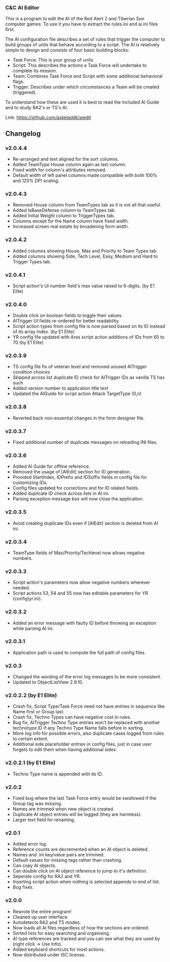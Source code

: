 ### C&C AI Editor ###

This is a program to edit the AI of the Red Alert 2 and Tiberian Sun computer games. To use it you have to extract the rules.ini and ai.ini files first.

The AI configuration file describes a set of rules that trigger the computer to build groups of units that behave according to a script. The AI is relatively simple to design and consists of four basic building blocks:
- Task Force: This is your group of units.
- Script: This describes the actions a Task Force will undertake to complete its mission.
- Team: Combines Task Force and Script with some additional behavioral flags.
- Trigger: Describes under which circumstances a Team will be created (triggered).

To understand how these are used it is best to read the included AI Guide and to study RA2's or TS's AI.

Link: https://github.com/askeladdk/aiedit

## Changelog ##

### v2.0.4.4 ###
- Re-arranged and text aligned for the sort columns.
- Added TeamType House column again as last column.
- Fixed width for column's attributes removed.
- Default width of left panel columns made compatible with both 100% and 125% DPI scaling.

### v2.0.4.3 ###
- Removed House column from TeamTypes tab as it is not all that useful.
- Added IsBaseDefense column to TeamTypes tab.
- Added Initial Weight column to TriggerTypes tab.
- Columns except for the Name column have fixed width.
- Increased screen real estate by broadening form width.

### v2.0.4.2 ###
- Added columns showing House, Max and Priority to Team Types tab.
- Added columns showing Side, Tech Level, Easy, Medium and Hard to Trigger Types tab.

### v2.0.4.1 ###
- Script action's UI number field's max value raised to 6-digits. (by E1 Elite)

### v2.0.4.0 ###
- Double click on boolean fields to toggle their values.
- AITrigger UI fields re-ordered for better readability.
- Script action types from config file is now parsed based on its ID instead of its array index. (by E1 Elite)
- YR config file updated with Ares script action additions of IDs from 65 to 70 (by E1 Elite)

### v2.0.3.9 ###
- TS config file fix of veteran level and removed unused AITrigger condition choices
- Skipped across list duplicate ID check for AITrigger IDs as vanilla TS has such
- Added version number to application title text
- Updated the AIGuide for script action Attack TargetType (0,n)

### v2.0.3.8 ###
- Reverted back non-essential changes in the form designer file.

### v2.0.3.7 ###
- Fixed additional number of duplicate messages on reloading INI files.

### v2.0.3.6 ###
- Added AI Guide for offline reference.
- Removed the usage of [AIEdit] section for ID generation.
- Provided StartIndex, IDPrefix and IDSuffix fields in config file for customizing IDs.
- Config files updated for corrections and for ID related fields.
- Added duplicate ID check across lists in AI ini.
- Parsing exception message box will now close the application.

### v2.0.3.5 ###
- Avoid creating duplicate IDs even if [AIEdit] section is deleted from AI ini.

### v2.0.3.4 ###
- TeamType fields of Max/Priority/Techlevel now allows negative numbers.

### v2.0.3.3 ###
- Script action's parameters now allow negative numbers wherever needed.
- Script actions 53, 54 and 55 now has editable parameters for YR (config\yr.ini).

### v2.0.3.2 ###
- Added an error message with faulty ID before throwing an exception while parsing AI ini.

### v2.0.3.1 ###
- Application path is used to compute the full path of config files.

### v2.0.3 ###
- Changed the wording of the error log messages to be more consistent.
- Updated to ObjectListView 2.9.10.

### v2.0.2.2 (by E1 Elite) ###
- Crash fix, Script Type/Task Force need not have entries in sequence like Name first or Group last.
- Crash fix, Techno Types can have negative cost in rules.
- Bug fix, AITrigger Techno Type <none> entries won't be replaced with another technotype ID
if any Techno Type Name falls before <none> in sorting.
- More log info for possible errors, also duplicate cases logged from rules to certain extent.
- Additional side placeholder entries in config files, just in case user forgets to edit them when
having additional sides.

### v2.0.2.1 (by E1 Elite) ###
- Techno Type name is appended with its ID.

### v2.0.2 ###
- Fixed bug where the last Task Force entry would be swallowed if the Group tag was missing.
- Names are trimmed when new object is created.
- Duplicate AI object entries will be logged (they are harmless).
- Larger text field for renaming.

### v2.0.1 ###
- Added error log.
- Reference counts are decremented when an AI object is deleted.
- Names and .ini key/value pairs are trimmed.
- Default values for missing tags rather than crashing.
- Can copy AI objects.
- Can double click on AI object reference to jump to it's definition.
- Seperate config for RA2 and YR.
- Inserting script action when nothing is selected appends to end of list.
- Bug fixes.

### v2.0.0 ###
- Rewrote the entire program!
- Cleaned up user interface.
- Autodetects RA2 and TS modes.
- Now loads all AI files regardless of how the sections are ordered.
- Sorted lists for easy searching and organising.
- AI type references are tracked and you can see what they are used by (right click -> Use Info).
- Added keyboard shortcuts for most actions.
- Now distributed under ISC license.
